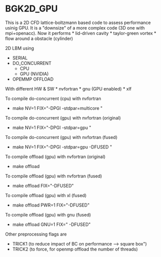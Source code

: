 # BGK2D_GPU


This is a 2D CFD lattice-boltzmann based code to assess performance usinig GPU.
It is a "downsize" of a more complex code (3D one with mpi+openacc). 
Now it performs
	* lid-driven cavity
	* taylor-green vortex
	* flow around a obstacle (cylinder)
	

2D LBM using
  * SERIAL
  * DO_CONCURRENT
  	* CPU 
	* GPU (NVIDIA)
  * OPEMMP OFFLOAD 

With different HW & SW
  	* nvfortran
	* gnu (GPU enabled)
	* xlf




To compile do-concurrent (cpu) with nvfortran
* make NV=1 FIX="-DPGI -stdpar=multicore "

To compile do-concurrent (gpu) with nvfortran (original)
* make NV=1 FIX="-DPGI -stdpar=gpu "

To compile do-concurrent (gpu) with nvfortran (fused)
* make NV=1 FIX="-DPGI -stdpar=gpu -DFUSED "

To compile offload (gpu) with nvfortran (original)
*  make offload 

To compile offload (gpu) with nvfortran (fused)
* make offload FIX="-DFUSED" 

To compile offload (gpu) with xl (fused)
* make offload PWR=1 FIX="-DFUSED" 

To compile offload (gpu) with gnu (fused)
* make offload GNU=1 FIX=" -DFUSED" 


Other preprocessing flags are

* TRICK1 (to reduce impact of BC on performance --> square box")
* TRICK2 (to force, for openmp offload the number of threads)



